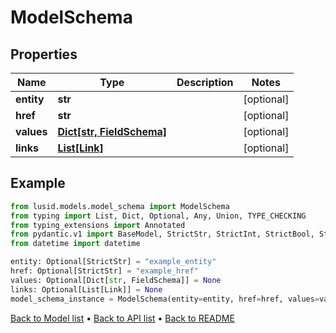 # ModelSchema

## Properties
Name | Type | Description | Notes
------------ | ------------- | ------------- | -------------
**entity** | **str** |  | [optional] 
**href** | **str** |  | [optional] 
**values** | [**Dict[str, FieldSchema]**](FieldSchema.md) |  | [optional] 
**links** | [**List[Link]**](Link.md) |  | [optional] 
## Example

```python
from lusid.models.model_schema import ModelSchema
from typing import List, Dict, Optional, Any, Union, TYPE_CHECKING
from typing_extensions import Annotated
from pydantic.v1 import BaseModel, StrictStr, StrictInt, StrictBool, StrictFloat, StrictBytes, Field, validator, ValidationError, conlist, constr
from datetime import datetime

entity: Optional[StrictStr] = "example_entity"
href: Optional[StrictStr] = "example_href"
values: Optional[Dict[str, FieldSchema]] = None
links: Optional[List[Link]] = None
model_schema_instance = ModelSchema(entity=entity, href=href, values=values, links=links)

```

[Back to Model list](../README.md#documentation-for-models) &#8226; [Back to API list](../README.md#documentation-for-api-endpoints) &#8226; [Back to README](../README.md)

